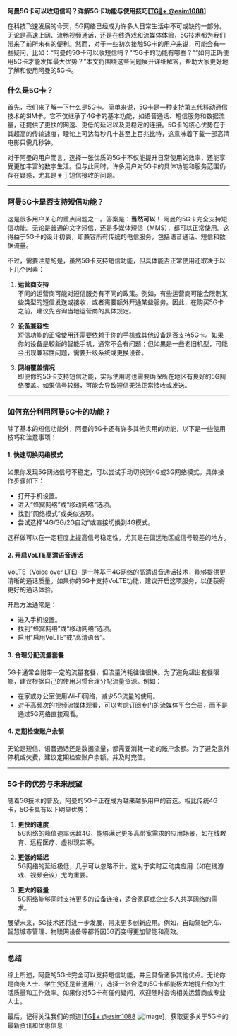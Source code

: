 **阿曼5G卡可以收短信吗？详解5G卡功能与使用技巧[[TG💪+ @esim1088](https://t.me/s/esim1088)]**

在科技飞速发展的今天，5G网络已经成为许多人日常生活中不可或缺的一部分。无论是高速上网、流畅视频通话，还是在线游戏和流媒体体验，5G技术都为我们带来了前所未有的便利。然而，对于一些初次接触5G卡的用户来说，可能会有一些疑问，比如：“阿曼的5G卡可以收短信吗？”“5G卡的功能有哪些？”“如何正确使用5G卡才能发挥最大优势？”本文将围绕这些问题展开详细解答，帮助大家更好地了解和使用阿曼的5G卡。

### 什么是5G卡？

首先，我们来了解一下什么是5G卡。简单来说，5G卡是一种支持第五代移动通信技术的SIM卡。它不仅继承了4G卡的基本功能，如语音通话、短信服务和数据流量，还提供了更快的网速、更低的延迟以及更稳定的连接。5G卡的核心优势在于其超高的传输速度，理论上可达每秒几十甚至上百兆比特，这意味着下载一部高清电影只需几秒钟。

对于阿曼的用户而言，选择一张优质的5G卡不仅能提升日常使用的效率，还能享受更加丰富的数字生活。但与此同时，许多用户对5G卡的具体功能和服务范围仍存在疑惑，尤其是关于短信接收的问题。

---

### 阿曼5G卡是否支持短信功能？

这是很多用户关心的重点问题之一。答案是：**当然可以！** 阿曼的5G卡完全支持短信功能。无论是普通的文字短信，还是多媒体短信（MMS），都可以正常使用。这得益于5G卡的设计初衷，即兼容所有传统的电信服务，包括语音通话、短信和数据流量。

不过，需要注意的是，虽然5G卡支持短信功能，但具体能否正常使用还取决于以下几个因素：

1. **运营商支持**  
   不同的运营商可能对短信服务有不同的政策。例如，有些运营商可能会限制某些类型的短信发送或接收，或者需要额外开通某些服务。因此，在购买5G卡之前，建议先咨询当地运营商的具体规定。

2. **设备兼容性**  
   短信功能的正常使用还需要依赖于你的手机或其他设备是否支持5G卡。如果你的设备是较新的智能手机，通常不会有问题；但如果是一些老旧机型，可能会出现兼容性问题，需要升级系统或更换设备。

3. **网络覆盖情况**  
   即便你的5G卡支持短信功能，实际使用时也需要确保所在地区有良好的5G网络覆盖。如果信号较弱，可能会导致短信无法正常接收或发送。

---

### 如何充分利用阿曼5G卡的功能？

除了基本的短信功能外，阿曼的5G卡还有许多其他实用的功能，以下是一些使用技巧和注意事项：

#### 1. **快速切换网络模式**
   如果你发现5G网络信号不稳定，可以尝试手动切换到4G或3G网络模式。具体操作步骤如下：
   - 打开手机设置。
   - 进入“蜂窝网络”或“移动网络”选项。
   - 找到“网络模式”或类似选项。
   - 尝试选择“4G/3G/2G自动”或直接切换到4G模式。

   这样做可以在一定程度上提高信号稳定性，尤其是在偏远地区或信号较差的地方。

#### 2. **开启VoLTE高清语音通话**
   VoLTE（Voice over LTE）是一种基于4G网络的高清语音通话技术，能够提供更清晰的通话质量。如果你的5G卡支持VoLTE功能，建议开启这项服务，以便获得更好的通话体验。

   开启方法通常是：
   - 进入手机设置。
   - 找到“蜂窝网络”或“移动网络”选项。
   - 启用“启用VoLTE”或“高清语音”。

#### 3. **合理分配流量套餐**
   5G卡通常会附带一定的流量套餐，但流量消耗往往很快。为了避免超出套餐限额，建议根据自己的使用习惯合理分配流量资源。例如：
   - 在家或办公室使用Wi-Fi网络，减少5G流量的使用。
   - 对于高频次的视频流媒体观看，可以考虑订阅专门的流媒体平台会员，而不是通过5G网络直接观看。

#### 4. **定期检查账户余额**
   无论是短信、语音通话还是数据流量，都需要消耗一定的账户余额。为了避免意外停机或欠费，建议定期检查账户余额，并及时充值。

---

### 5G卡的优势与未来展望

随着5G技术的普及，阿曼的5G卡正在成为越来越多用户的首选。相比传统4G卡，5G卡具有以下明显优势：

1. **更快的速度**  
   5G网络的峰值速率远超4G，能够满足更多高带宽需求的应用场景，如在线教育、远程医疗、虚拟现实等。

2. **更低的延迟**  
   5G网络的延迟极低，几乎可以忽略不计。这对于实时互动类应用（如在线游戏、视频会议）尤为重要。

3. **更大的容量**  
   5G网络能够同时支持更多的设备连接，适合家庭或企业多人共享网络的需求。

展望未来，5G技术还将进一步发展，带来更多创新应用。例如，自动驾驶汽车、智慧城市管理、物联网设备等都将因5G而变得更加智能和高效。

---

### 总结

综上所述，阿曼的5G卡完全可以支持短信功能，并且具备诸多其他优点。无论你是商务人士、学生党还是普通用户，选择一张合适的5G卡都能极大地提升你的生活质量和工作效率。如果你对5G卡有任何疑问，欢迎随时咨询相关运营商或专业人士。

最后，记得关注我们的频道[[TG💪+ @esim1088](https://t.me/s/esim1088) ![Image](https://i.postimg.cc/4NQfJmqS/Snipaste-2025-05-13-00-14-12.png)]，获取更多关于5G卡的最新资讯和优惠信息！